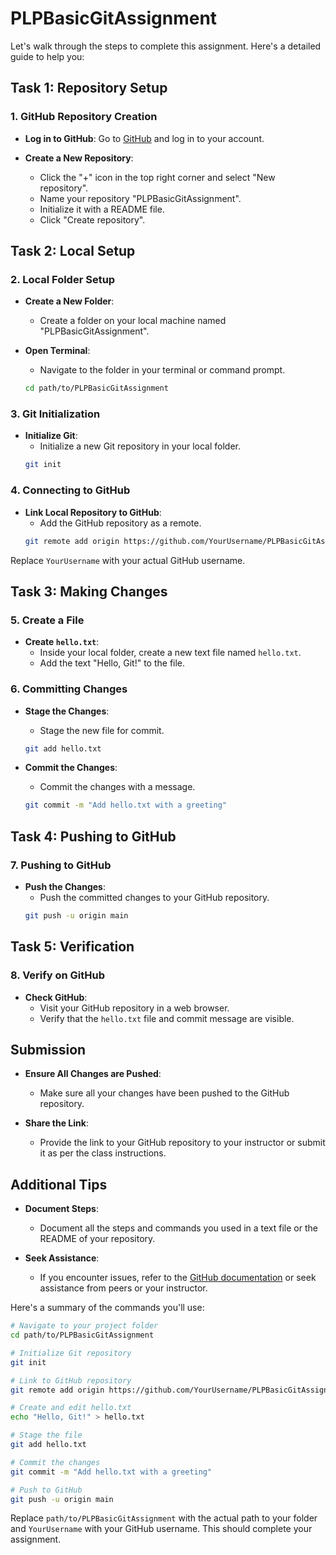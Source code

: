 # PLPBasicGitAssignment
Let's walk through the steps to complete this assignment. Here's a detailed guide to help you:

## Task 1: Repository Setup

### 1. GitHub Repository Creation

- **Log in to GitHub**:
  Go to [GitHub](https://github.com) and log in to your account.

- **Create a New Repository**:
  - Click the "+" icon in the top right corner and select "New repository".
  - Name your repository "PLPBasicGitAssignment".
  - Initialize it with a README file.
  - Click "Create repository".

## Task 2: Local Setup

### 2. Local Folder Setup

- **Create a New Folder**:
  - Create a folder on your local machine named "PLPBasicGitAssignment".

- **Open Terminal**:
  - Navigate to the folder in your terminal or command prompt.
  ```sh
  cd path/to/PLPBasicGitAssignment
  ```

### 3. Git Initialization

- **Initialize Git**:
  - Initialize a new Git repository in your local folder.
  ```sh
  git init
  ```

### 4. Connecting to GitHub

- **Link Local Repository to GitHub**:
  - Add the GitHub repository as a remote.
  ```sh
  git remote add origin https://github.com/YourUsername/PLPBasicGitAssignment.git
  ```

Replace `YourUsername` with your actual GitHub username.

## Task 3: Making Changes

### 5. Create a File

- **Create `hello.txt`**:
  - Inside your local folder, create a new text file named `hello.txt`.
  - Add the text "Hello, Git!" to the file.

### 6. Committing Changes

- **Stage the Changes**:
  - Stage the new file for commit.
  ```sh
  git add hello.txt
  ```

- **Commit the Changes**:
  - Commit the changes with a message.
  ```sh
  git commit -m "Add hello.txt with a greeting"
  ```

## Task 4: Pushing to GitHub

### 7. Pushing to GitHub

- **Push the Changes**:
  - Push the committed changes to your GitHub repository.
  ```sh
  git push -u origin main
  ```

## Task 5: Verification

### 8. Verify on GitHub

- **Check GitHub**:
  - Visit your GitHub repository in a web browser.
  - Verify that the `hello.txt` file and commit message are visible.

## Submission

- **Ensure All Changes are Pushed**:
  - Make sure all your changes have been pushed to the GitHub repository.

- **Share the Link**:
  - Provide the link to your GitHub repository to your instructor or submit it as per the class instructions.

## Additional Tips

- **Document Steps**:
  - Document all the steps and commands you used in a text file or the README of your repository.

- **Seek Assistance**:
  - If you encounter issues, refer to the [GitHub documentation](https://docs.github.com/en) or seek assistance from peers or your instructor.

Here's a summary of the commands you'll use:

```sh
# Navigate to your project folder
cd path/to/PLPBasicGitAssignment

# Initialize Git repository
git init

# Link to GitHub repository
git remote add origin https://github.com/YourUsername/PLPBasicGitAssignment.git

# Create and edit hello.txt
echo "Hello, Git!" > hello.txt

# Stage the file
git add hello.txt

# Commit the changes
git commit -m "Add hello.txt with a greeting"

# Push to GitHub
git push -u origin main
```

Replace `path/to/PLPBasicGitAssignment` with the actual path to your folder and `YourUsername` with your GitHub username. This should complete your assignment. 
